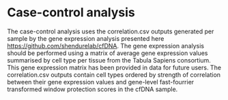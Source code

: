 # Case-control analysis

The case-control analysis uses the correlation.csv outputs generated per sample by the gene expression analysis presented here https://github.com/shendurelab/cfDNA. The gene expression analysis should be performed using a matrix of average gene expression values summarised by cell type per tissue from the Tabula Sapiens consortium. This gene expression matrix has been provided in data for future users. The correlation.csv outputs contain cell types ordered by strength of correlation between their gene expression values and gene-level fast-fourrier transformed window protection scores in the cfDNA sample.

